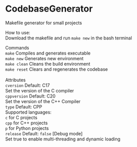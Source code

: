 # CodebaseGenerator
 Makefile generator for small projects

How to use:\
Download the makefile and run ```make new``` in the bash terminal

Commands\
```make``` Compiles and generates executable\
```make new``` Generates new environment\
```make clean``` Cleans the build environment\
```make reset``` Clears and regenerates the codebase\
\
Attributes\
```cversion``` Default: C17\
Set the version of the C compiler\
```cppversion``` Default: C20\
Set the version of the C++ Compiler\
```type``` Default: CPP\
Supported languages:\
```c```   for C projects\
```cpp``` for C++ projects\
```p```   for Python projects\
```release``` Default: ```false``` [Debug mode] \
Set true to enable multi-threading and dynamic loading
